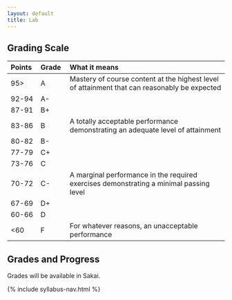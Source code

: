 ```yaml
---
layout: default
title: Lab
---
```


## Grading Scale

| Points&nbsp;| Grade&nbsp;| What it means |  
|:------ |:----- |:------------- |  
| 95>    | A     | Mastery of course content at the highest level of attainment that can reasonably be expected |  
| 92-94  | A-    | |  
| 87-91  | B+    | |  
| 83-86  | B     | A totally acceptable performance demonstrating an adequate level of attainment |  
| 80-82  | B-    | |  
| 77-79  | C+    | |  
| 73-76  | C     | |  
| 70-72  | C-    | A marginal performance in the required exercises demonstrating a minimal passing level |  
| 67-69  | D+    | |  
| 60-66  | D     | |  
| \<60   | F     | For whatever reasons, an unacceptable performance |  

## Grades and Progress

Grades will be available in Sakai.

{% include syllabus-nav.html %}
